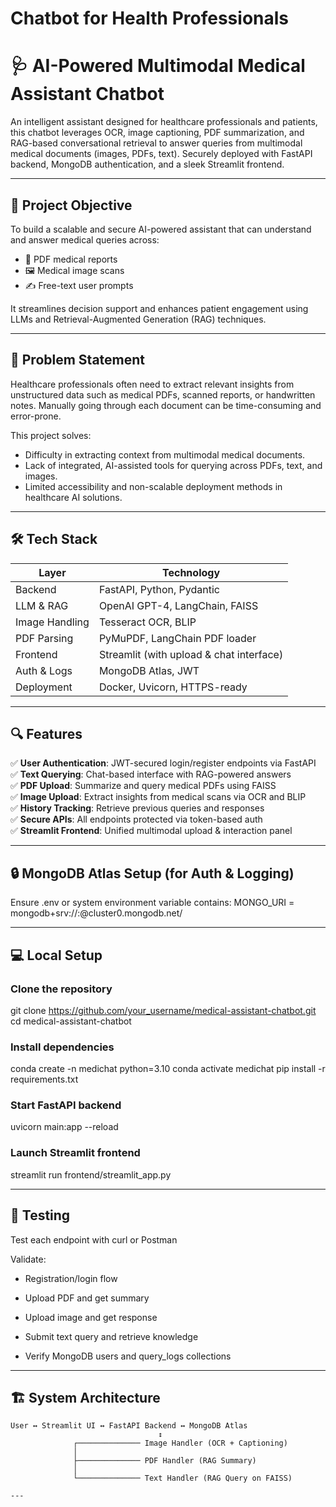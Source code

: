 # Chatbot for Health Professionals
# 🩺 AI-Powered Multimodal Medical Assistant Chatbot

An intelligent assistant designed for healthcare professionals and patients, this chatbot leverages OCR, image captioning, PDF summarization, and RAG-based conversational retrieval to answer queries from multimodal medical documents (images, PDFs, text). Securely deployed with FastAPI backend, MongoDB authentication, and a sleek Streamlit frontend.

---

## 🚀 Project Objective

To build a scalable and secure AI-powered assistant that can understand and answer medical queries across:
- 📄 PDF medical reports
- 🖼️ Medical image scans
- ✍️ Free-text user prompts

It streamlines decision support and enhances patient engagement using LLMs and Retrieval-Augmented Generation (RAG) techniques.

---

## 🧩 Problem Statement

Healthcare professionals often need to extract relevant insights from unstructured data such as medical PDFs, scanned reports, or handwritten notes. Manually going through each document can be time-consuming and error-prone.

This project solves:
- Difficulty in extracting context from multimodal medical documents.
- Lack of integrated, AI-assisted tools for querying across PDFs, text, and images.
- Limited accessibility and non-scalable deployment methods in healthcare AI solutions.

---

## 🛠️ Tech Stack

| Layer         | Technology                                  |
|---------------|---------------------------------------------|
| Backend       | FastAPI, Python, Pydantic                   |
| LLM & RAG     | OpenAI GPT-4, LangChain, FAISS              |
| Image Handling| Tesseract OCR, BLIP                         |
| PDF Parsing   | PyMuPDF, LangChain PDF loader               |
| Frontend      | Streamlit (with upload & chat interface)    |
| Auth & Logs   | MongoDB Atlas, JWT                          |
| Deployment    | Docker, Uvicorn, HTTPS-ready                |

---

## 🔍 Features

✅ **User Authentication**: JWT-secured login/register endpoints via FastAPI  
✅ **Text Querying**: Chat-based interface with RAG-powered answers  
✅ **PDF Upload**: Summarize and query medical PDFs using FAISS  
✅ **Image Upload**: Extract insights from medical scans via OCR and BLIP  
✅ **History Tracking**: Retrieve previous queries and responses  
✅ **Secure APIs**: All endpoints protected via token-based auth  
✅ **Streamlit Frontend**: Unified multimodal upload & interaction panel  

---

## 🔒 MongoDB Atlas Setup (for Auth & Logging)
Ensure .env or system environment variable contains:
MONGO_URI = mongodb+srv://<username>:<password>@cluster0.mongodb.net/

---

## 💻 Local Setup

### Clone the repository
git clone https://github.com/your_username/medical-assistant-chatbot.git
cd medical-assistant-chatbot

### Install dependencies
conda create -n medichat python=3.10
conda activate medichat
pip install -r requirements.txt

### Start FastAPI backend
uvicorn main:app --reload

### Launch Streamlit frontend
streamlit run frontend/streamlit_app.py

---

## 🧪 Testing
Test each endpoint with curl or Postman

Validate:

  - Registration/login flow

  - Upload PDF and get summary

  - Upload image and get response

  -  Submit text query and retrieve knowledge

  - Verify MongoDB users and query_logs collections

---

## 🏗️ System Architecture

```plaintext
User ↔ Streamlit UI ↔ FastAPI Backend ↔ MongoDB Atlas
                                 ↕
              ┌────────────── Image Handler (OCR + Captioning)
              │
              ├────────────── PDF Handler (RAG Summary)
              │
              └────────────── Text Handler (RAG Query on FAISS)

---
